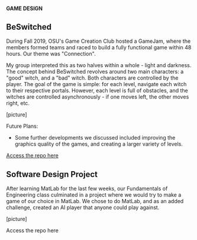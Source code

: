 #### GAME DESIGN


## BeSwitched

During Fall 2019, OSU's Game Creation Club hosted a GameJam, where the members formed teams and raced
to build a fully functional game within 48 hours. Our theme was "Connection".

My group interpreted this as two halves within a whole - light and darkness. The concept behind BeSwitched 
revolves around two main characters: a "good" witch, and a "bad" witch. Both characters are controlled by the player.
The goal of the game is simple: for each level, navigate each witch to their respective portals. However, each level 
is full of obstacles, and the witches are controlled asynchronously - if one moves left, the other moves right, etc. 

[picture]

Future Plans:
- Some further developments we discussed included improving the graphics quality of the games, and creating 
a larger variety of levels. 

[Access the repo here](https://github.com/diyaAden/GameJam2019)


## Software Design Project

After learning MatLab for the last few weeks, our Fundamentals of Engineering class culminated in a project where we
would try to make a game of our choice in MatLab. We chose to do MatLab, and as an added challenge, created an AI player
that anyone could play against. 

[picture] 

Access the repo here
